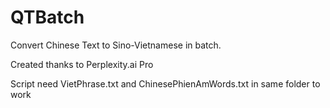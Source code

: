 # QTBatch
Convert Chinese Text to Sino-Vietnamese in batch.

Created thanks to Perplexity.ai Pro

Script need VietPhrase.txt and ChinesePhienAmWords.txt in same folder to work
